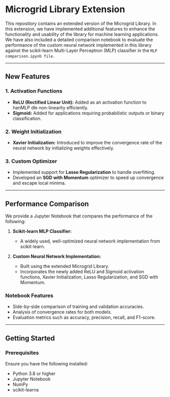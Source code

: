 # Microgrid Library Extension

This repository contains an extended version of the Microgrid Library. In this extension, we have implemented additional features to enhance the functionality and usability of the library for machine learning applications. We have also included a detailed comparison notebook to evaluate the performance of the custom neural network implemented in this library against the scikit-learn Multi-Layer Perceptron (MLP) classifier in the `MLP comparison.ipynb file`.

---

## New Features

### 1. **Activation Functions**
   - **ReLU (Rectified Linear Unit):** Added as an activation function to hanMLP dle non-linearity efficiently.
   - **Sigmoid:** Added for applications requiring probabilistic outputs or binary classification.

### 2. **Weight Initialization**
   - **Xavier Initialization:** Introduced to improve the convergence rate of the neural network by initializing weights effectively.

### 3. **Custom Optimizer**
   - Implemented support for **Lasso Regularization** to handle overfitting.
   - Developed an **SGD with Momentum** optimizer to speed up convergence and escape local minima.

---

## Performance Comparison

We provide a Jupyter Notebook that compares the performance of the following:

1. **Scikit-learn MLP Classifier:**
   - A widely used, well-optimized neural network implementation from scikit-learn.

2. **Custom Neural Network Implementation:**
   - Built using the extended Microgrid Library.
   - Incorporates the newly added ReLU and Sigmoid activation functions, Xavier Initialization, Lasso Regularization, and SGD with Momentum.

### Notebook Features
- Side-by-side comparison of training and validation accuracies.
- Analysis of convergence rates for both models.
- Evaluation metrics such as accuracy, precision, recall, and F1-score.

---

## Getting Started

### Prerequisites
Ensure you have the following installed:
- Python 3.8 or higher
- Jupyter Notebook
- NumPy
- scikit-learna
